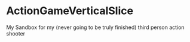 # ActionGameVerticalSlice
My Sandbox for my (never going to be truly finished) third person action shooter

